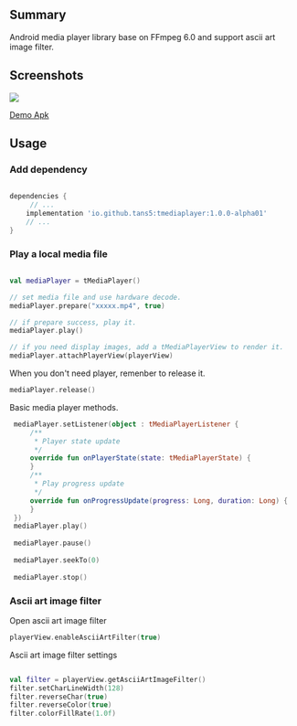 
## Summary

Android media player library base on FFmpeg 6.0 and support ascii art image filter.


## Screenshots

![](./screenshots/screenshot.gif)

[Demo Apk](https://github.com/Tans5/tMediaPlayer/raw/master/apk/demo-release.apk)


## Usage


### Add dependency

```groovy

dependencies {
	 // ...
    implementation 'io.github.tans5:tmediaplayer:1.0.0-alpha01'
    // ...
}

```

### Play a local media file


```Kotlin

val mediaPlayer = tMediaPlayer()

// set media file and use hardware decode.
mediaPlayer.prepare("xxxxx.mp4", true)

// if prepare success, play it.
mediaPlayer.play()

// if you need display images, add a tMediaPlayerView to render it.
mediaPlayer.attachPlayerView(playerView)

```

When you don't need player, remenber to release it.  

``` Kotlin
mediaPlayer.release()
```

Basic media player methods.  

```Kotlin
 mediaPlayer.setListener(object : tMediaPlayerListener {
     /**
      * Player state update
      */
     override fun onPlayerState(state: tMediaPlayerState) {
     }
     /**
      * Play progress update
      */
     override fun onProgressUpdate(progress: Long, duration: Long) {
     }
 })
 mediaPlayer.play()
 
 mediaPlayer.pause()
 
 mediaPlayer.seekTo(0)
 
 mediaPlayer.stop()

```

### Ascii art image filter

Open ascii art image filter

```Kotlin
playerView.enableAsciiArtFilter(true)
```

Ascii art image filter settings

```Kotlin

val filter = playerView.getAsciiArtImageFilter()
filter.setCharLineWidth(128)
filter.reverseChar(true)
filter.reverseColor(true)
filter.colorFillRate(1.0f)
```

